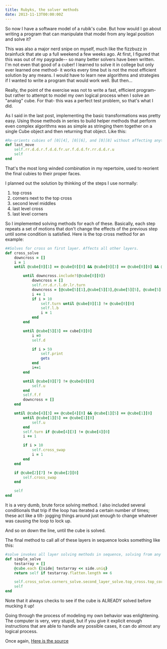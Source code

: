 ```yaml
---
title: Rubyks, the solver methods
date: 2013-11-13T00:00:00Z
---
```


So now I have a software model of a rubik's cube. But how would I go about
writing a program that can manipulate that model from any legal position and
solve it?

This was also a major nerd snipe on myself, much like the fizzbuzz in brainfuck
that ate up a full weekend a few weeks ago. At first, I figured that this was
out of my paygrade-- so many better solvers have been written. I'm not even
that good of a cuber! I learned to solve it in college but only ever learned
one method- it works every time but is not the most efficient solution by any
means. I would have to learn new algorithms and strategies if I wanted to write
a program that would work well. But then...

Really, the point of the exercise was not to write a fast, efficient program-
but rather to attempt to model my own logical process when I solve an "analog"
cube. For that- this was a perfect test problem, so that's what I did.

As I said in the last post, implementing the basic transformations was pretty
easy. Using those methods in series to build helper methods that perform even
complex algorithms was as simple as stringing them together on a single Cube
object and then returning that object. Like this:

```ruby
#Re-orients cubies of [0][4], [0][6], and [0][8] without affecting anything else.
def last_move
    self.rr.d.d.r.f.d.d.fr.ur.f.d.d.fr.rr.d.d.r.u
    self
end
```

That's the most long winded combination in my repertoire, used to reorient the
final cubies to their proper faces.

I planned out the solution by thinking of the steps I use normally:

1. top cross
2. corners next to the top cross
3. second level middles
4. last level cross
5. last level corners

So I implemented solving methods for each of these. Basically, each step
repeats a set of motions that don't change the effects of the previous step
until some condition is satisfied. Here is the top cross method for an example:

```ruby
##Solves for cross on first layer. Affects all other layers.
def cross_solve
    downcross = []
    i = 1
    until @cube[0][1] == @cube[0][0] && @cube[0][3] == @cube[0][0] && @cube[0][5] == @cube[0][0] && @cube[0][7] == @cube[0][0]

        until downcross.include?(@cube[0][0])
            downcross = []
            self.rr.d.r.l.dr.lr.turn
            downcross = [@cube[5][1],@cube[5][3],@cube[5][5], @cube[5][7]]
            i += 1
            if i > 10
                self.turn until @cube[0][1] != @cube[0][0]
                self.l.b
                i = 1
            end
        end

        until @cube[5][3] == cube[0][0]
            i =0
            self.d

            if i > 59
                self.print
                gets
            end
            i+=1
        end

        until @cube[0][7] != @cube[0][0]
            self.u
        end
        self.f.f
        downcross = []
    end

    until @cube[4][3] == @cube[4][0] && @cube[1][5] == @cube[1][0]
        until @cube[1][5] == @cube[1][0]
            self.u
        end
        self.turn if @cube[4][3] != @cube[4][0]
        i += 1

        if i > 10
            self.cross_swap
            i = 1
        end
    end

    if @cube[2][7] != @cube[2][0]
        self.cross_swap
    end

    self
end
```

It is a very dumb, brute force solving method. I also included several
conditionals that trip if the loop has iterated a certain number of times;
these act like a tilt- jogging things around just enough to change whatever was
causing the loop to lock up.

And so on down the line, until the cube is solved.

The final method to call all of these layers in sequence looks something like
this:

```ruby
#solve invokes all layer solving methods in sequence, solving from any legal state
def simple_solve
    testarray = []
    @cube.each {|side| testarray << side.uniq}
    return self if testarray.flatten.length == 6

    self.cross_solve.corners_solve.second_layer_solve.top_cross.top_corners
    self
end
```

Note that it always checks to see if the cube is ALREADY solved before mucking
it up!

Going through the process of modeling my own behavior was enlightening. The
computer is very, very stupid, but if you give it explicit enough instructions
that are able to handle any possible cases, it can do almost any logical
process.

Once again, [Here is the
source](https://github.com/urthbound/rubyks/blob/master/lib/rubyks.rb)
